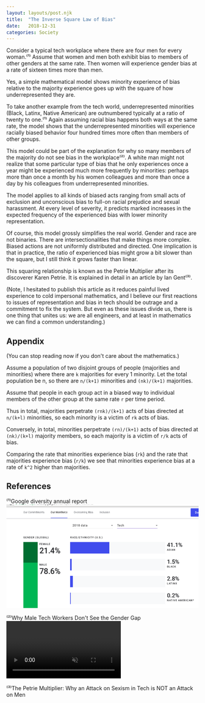 ```yaml
---
layout: layouts/post.njk
title:  "The Inverse Square Law of Bias"
date:   2018-12-31
categories: Society
---
```


Consider a typical tech workplace where there are four men for every woman.⁽¹⁾
Assume that women and men both exhibit bias to members of other genders at the
same rate. Then women will experience gender bias at a rate of sixteen times
more than men.

Yes, a simple mathematical model shows minority experience of bias relative to
the majority experience goes up with the square of how underrepresented they
are.

To take another example from the tech world, underrepresented minorities (Black,
Latinx, Native American) are outnumbered typically at a ratio of twenty to
one.⁽¹⁾ Again assuming racial bias happens both ways at the same rate, the model
shows that the underrepresented minorities will experience racially biased
behavior four hundred times more often than members of other groups.

This model could be part of the explanation for why so many members of the
majority do not see bias in the workplace⁽²⁾. A white man might not realize that
some particular type of bias that he only experiences once a year might be
experienced much more frequently by minorities: perhaps more than once a month
by his women colleagues and more than once a day by his colleagues from
underrepresented minorities.

The model applies to all kinds of biased acts ranging from small acts of
exclusion and unconscious bias to full-on racial prejudice and sexual
harassment. At every level of severity, it predicts marked increases in the
expected frequency of the experienced bias with lower minority representation.

Of course, this model grossly simplifies the real world. Gender and race are not
binaries. There are intersectionalities that make things more complex. Biased
actions are not uniformly distributed and directed. One implication is that in
practice, the ratio of experienced bias might grow a bit slower than the square,
but I still think it grows faster than linear.

This squaring relationship is known as the Petrie Multiplier after its
discoverer Karen Petrie. It is explained in detail in an article by Ian Gent⁽³⁾.

(Note, I hesitated to publish this article as it reduces painful lived
experience to cold impersonal mathematics, and I believe our first reactions to
issues of representation and bias in tech should be outrage and a commitment to
fix the system. But even as these issues divide us, there is one thing that
unites us: we are all engineers, and at least in mathematics we can find a
common understanding.)

## Appendix

(You can stop reading now if you don't care about the mathematics.)

Assume a population of two disjoint groups of people (majorities and minorities)
where there are `k` majorities for every 1 minority. Let the total population be
n, so there are `n/(k+1)` minorities and `(nk)/(k+1)` majorities.

Assume that people in each group act in a biased way to individual members of
the other group at the same rate `r` per time period.

Thus in total, majorities perpetrate `(rnk)/(k+1)` acts of bias directed at
`n/(k+l)` minorities, so each minority is a victim of `rk` acts of bias.

Conversely, in total, minorities perpetrate `(rn)/(k+1)` acts of bias directed
at `(nk)/(k+l)` majority members, so each majority is a victim of `r/k` acts of
bias.

Comparing the rate that minorities experience bias (`rk`) and the rate that
majorities experience bias (`r/k`) we see that minorities experience bias at a
rate of `k^2` higher than majorities.

## References

⁽¹⁾Google diversity annual report
<img src="/img/1_T1ypLwltfW2Xp7jAhRFQFg.png"/>
  
⁽²⁾Why Male Tech Workers Don't See the Gender Gap
<video loop muted autoplay playsinline>
  <source src="/img/1_TbFpj-NKnYz98P1mKK138A.mp4" type="video/mp4">
</video>
  
⁽³⁾The Petrie Multiplier: Why an Attack on Sexism in Tech is NOT
an Attack on Men
